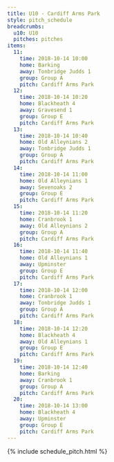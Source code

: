 ```yaml
---
title: U10 - Cardiff Arms Park
style: pitch_schedule
breadcrumbs:
  u10: U10
  pitches: pitches
items:
  11:
    time: 2018-10-14 10:00
    home: Barking
    away: Tonbridge Judds 1
    group: Group A
    pitch: Cardiff Arms Park
  12:
    time: 2018-10-14 10:20
    home: Blackheath 4
    away: Gravesend 1
    group: Group E
    pitch: Cardiff Arms Park
  13:
    time: 2018-10-14 10:40
    home: Old Alleynians 2
    away: Tonbridge Judds 1
    group: Group A
    pitch: Cardiff Arms Park
  14:
    time: 2018-10-14 11:00
    home: Old Alleynians 1
    away: Sevenoaks 2
    group: Group E
    pitch: Cardiff Arms Park
  15:
    time: 2018-10-14 11:20
    home: Cranbrook 1
    away: Old Alleynians 2
    group: Group A
    pitch: Cardiff Arms Park
  16:
    time: 2018-10-14 11:40
    home: Old Alleynians 1
    away: Upminster
    group: Group E
    pitch: Cardiff Arms Park
  17:
    time: 2018-10-14 12:00
    home: Cranbrook 1
    away: Tonbridge Judds 1
    group: Group A
    pitch: Cardiff Arms Park
  18:
    time: 2018-10-14 12:20
    home: Blackheath 4
    away: Old Alleynians 1
    group: Group E
    pitch: Cardiff Arms Park
  19:
    time: 2018-10-14 12:40
    home: Barking
    away: Cranbrook 1
    group: Group A
    pitch: Cardiff Arms Park
  20:
    time: 2018-10-14 13:00
    home: Blackheath 4
    away: Upminster
    group: Group E
    pitch: Cardiff Arms Park
---
```


{% include schedule_pitch.html %}

